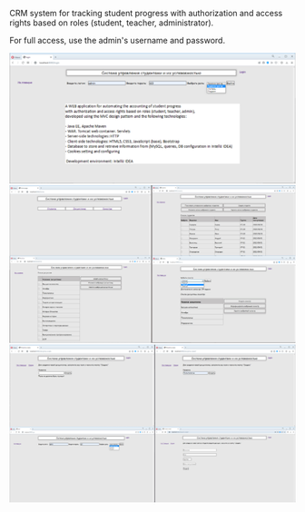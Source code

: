 CRM system for tracking student progress with authorization and access rights based on roles (student, teacher, administrator).

For full access, use the admin's username and password.

![Иллюстрация к проекту](src/print_screens/students_progress_app.jpg)
![Иллюстрация к проекту](src/print_screens/students_progress_app1.jpg)
![Иллюстрация к проекту](src/print_screens/students_progress_app2.jpg)

